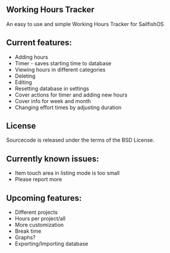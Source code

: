 ## Working Hours Tracker

An easy to use and simple Working Hours Tracker for SailfishOS

## Current features:
* Adding hours
* Timer - saves starting time to database
* Viewing hours in different categories
* Deleting
* Editing
* Resetting database in settings
* Cover actions for timer and adding new hours
* Cover info for week and month
* Changing effort times by adjusting duration

## License
Sourcecode is released under the terms of the BSD License.

## Currently known issues:
* Item touch area in listing mode is too small
* Please report more 

## Upcoming features:
* Different projects
* Hours per project/all
* More customization
* Break time
* Graphs?
* Exporting/Importing database
